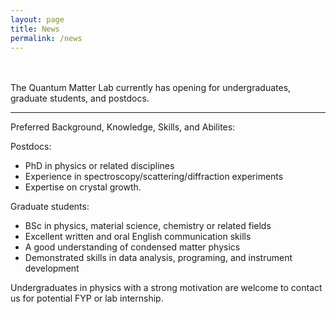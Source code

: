 ```yaml
---
layout: page
title: News
permalink: /news
---
```


<div Class="research-introduction">
<p>
<br>
<br>
The Quantum Matter Lab currently has opening for undergraduates, graduate students, and postdocs.
<hr>
</p>
<p>
Preferred Background, Knowledge, Skills, and Abilites:
</p>
<p>
Postdocs:<br>
<ul>
<li>PhD in physics or related disciplines</li>
<li>Experience in spectroscopy/scattering/diffraction experiments</li>
<li>Expertise on crystal growth.</li>
</ul>
</p>
<p>
Graduate students:<br>
<ul>
<li>BSc in physics, material science, chemistry or related fields</li>
<li>Excellent written and oral English communication skills</li>
<li>A good understanding of condensed matter physics</li>
<li>Demonstrated skills in data analysis, programing, and instrument development</li>
</ul>
</p>
<p>
Undergraduates in physics with a strong motivation are welcome to contact us for potential FYP or lab internship.
</p>
</div>